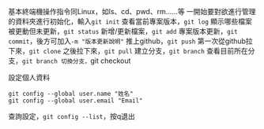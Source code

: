 基本終端機操作指令同Linux，如ls、cd、pwd、rm......等
一開始要對欲進行管理的資料夾進行初始化，輸入`git init`
查看當前專案版本，`git log`
顯示哪些檔案被更動但未更新，`git status`
新增/更新檔案，`git add`
專案版本更新，`git commit`，後方可加入`-m "版本更新說明"`
推上github，`git push`
第一次從github拉下來，`git clone`
之後拉下來，`git pull`
建立分支，`git branch`
查看目前所在分支，`git branch
切換分支，`git checkout

設定個人資料
``` git
git config --global user.name "姓名"
git config --global user.email "Email"
```
查詢設定，`git config --list`，按q退出
